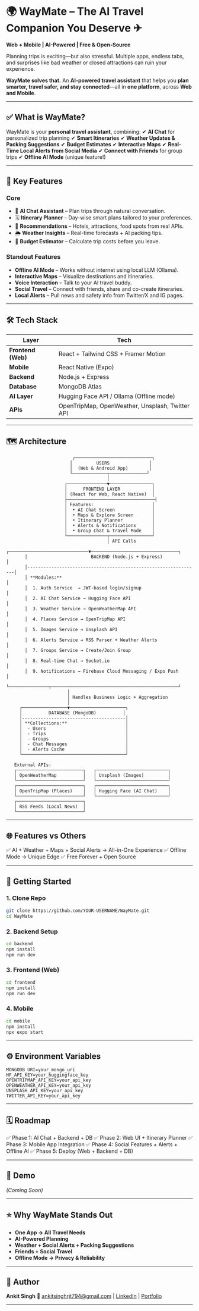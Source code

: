 # 🌍 **WayMate – The AI Travel Companion You Deserve** ✈

**Web + Mobile | AI-Powered | Free & Open-Source**

Planning trips is exciting—but also stressful. Multiple apps, endless tabs, and surprises like bad weather or closed attractions can ruin your experience.

**WayMate solves that.**
An **AI-powered travel assistant** that helps you **plan smarter, travel safer, and stay connected**—all in **one platform**, across **Web and Mobile**.

---

## ✅ **What is WayMate?**

WayMate is your **personal travel assistant**, combining:
✔ **AI Chat** for personalized trip planning
✔ **Smart Itineraries**
✔ **Weather Updates & Packing Suggestions**
✔ **Budget Estimates**
✔ **Interactive Maps**
✔ **Real-Time Local Alerts from Social Media**
✔ **Connect with Friends** for group trips
✔ **Offline AI Mode** (unique feature!)

---

## 🌟 **Key Features**

### **Core**

* 💬 **AI Chat Assistant** – Plan trips through natural conversation.
* 🗓 **Itinerary Planner** – Day-wise smart plans tailored to your preferences.
* 🏨 **Recommendations** – Hotels, attractions, food spots from real APIs.
* 🌦 **Weather Insights** – Real-time forecasts + AI packing tips.
* 💸 **Budget Estimator** – Calculate trip costs before you leave.

### **Standout Features**

* **Offline AI Mode** – Works without internet using local LLM (Ollama).
* **Interactive Maps** – Visualize destinations and itineraries.
* **Voice Interaction** – Talk to your AI travel buddy.
* **Social Travel** – Connect with friends, share and co-create itineraries.
* **Local Alerts** – Pull news and safety info from Twitter/X and IG pages.

---

## 🛠 **Tech Stack**

| Layer              | Tech                                            |
| ------------------ | ----------------------------------------------- |
| **Frontend (Web)** | React + Tailwind CSS + Framer Motion            |
| **Mobile**         | React Native (Expo)                             |
| **Backend**        | Node.js + Express                               |
| **Database**       | MongoDB Atlas                                   |
| **AI Layer**       | Hugging Face API / Ollama (Offline mode)        |
| **APIs**           | OpenTripMap, OpenWeather, Unsplash, Twitter API |

---

## 🗺 **Architecture**

```
                         ┌─────────────────────────────┐
                        │         USERS               │
                        │  (Web & Android App)        │
                        └─────────────┬──────────────┘
                                      │
                      ┌───────────────▼────────────────┐
                      │      FRONTEND LAYER            │
                      │ (React for Web, React Native)  │
                      ├─────────────────────────────────┤
                      │ Features:                      │
                      │  • AI Chat Screen              │
                      │  • Maps & Explore Screen       │
                      │  • Itinerary Planner           │
                      │  • Alerts & Notifications      │
                      │  • Group Chat & Travel Mode    │
                      └───────────────┬────────────────┘
                                      │ API Calls
       ┌──────────────────────────────▼─────────────────────────────────┐
       │                        BACKEND (Node.js + Express)             │
       │-----------------------------------------------------------------│
       │ **Modules:**                                                   │
       │  1. Auth Service  → JWT-based login/signup                     │
       │  2. AI Chat Service → Hugging Face API                         │
       │  3. Weather Service → OpenWeatherMap API                       │
       │  4. Places Service → OpenTripMap API                           │
       │  5. Images Service → Unsplash API                              │
       │  6. Alerts Service → RSS Parser + Weather Alerts               │
       │  7. Groups Service → Create/Join Group                         │
       │  8. Real-time Chat → Socket.io                                 │
       │  9. Notifications → Firebase Cloud Messaging / Expo Push       │
       └───────────────┬────────────────────────────────────────────────┘
                       │
                       │ Handles Business Logic + Aggregation
                       │
     ┌─────────────────▼─────────────────────┐
     │          DATABASE (MongoDB)          │
     │---------------------------------------│
     │ **Collections:**                      │
     │  - Users                              │
     │  - Trips                              │
     │  - Groups                             │
     │  - Chat Messages                      │
     │  - Alerts Cache                       │
     └───────────────────────────────────────┘

   External APIs:  
   ┌─────────────────────────┐   ┌───────────────────────────┐
   │ OpenWeatherMap          │   │ Unsplash (Images)         │
   └─────────────────────────┘   └───────────────────────────┘
   ┌─────────────────────────┐   ┌───────────────────────────┐
   │ OpenTripMap (Places)    │   │ Hugging Face (AI Chat)    │
   └─────────────────────────┘   └───────────────────────────┘
   ┌─────────────────────────┐
   │ RSS Feeds (Local News)  │
   └─────────────────────────┘

```

---

## 🌐 **Features vs Others**

✅ AI + Weather + Maps + Social Alerts → All-in-One Experience
✅ Offline Mode → Unique Edge
✅ Free Forever + Open Source

---

## 🚀 **Getting Started**

### 1. Clone Repo

```bash
git clone https://github.com/YOUR-USERNAME/WayMate.git
cd WayMate
```

### 2. Backend Setup

```bash
cd backend
npm install
npm run dev
```

### 3. Frontend (Web)

```bash
cd frontend
npm install
npm run dev
```

### 4. Mobile

```bash
cd mobile
npm install
npx expo start
```

---

## ⚙ **Environment Variables**

```
MONGODB_URI=your_mongo_uri
HF_API_KEY=your_huggingface_key
OPENTRIPMAP_API_KEY=your_api_key
OPENWEATHER_API_KEY=your_api_key
UNSPLASH_API_KEY=your_api_key
TWITTER_API_KEY=your_api_key
```

---

## 🗓 **Roadmap**

✅ Phase 1: AI Chat + Backend + DB
✅ Phase 2: Web UI + Itinerary Planner
✅ Phase 3: Mobile App Integration
✅ Phase 4: Social Features + Alerts + Offline AI
✅ Phase 5: Deploy (Web + Backend + DB)

---

## 🎥 **Demo**

*(Coming Soon)*

---

## ⭐ **Why WayMate Stands Out**

* **One App → All Travel Needs**
* **AI-Powered Planning**
* **Weather + Social Alerts + Packing Suggestions**
* **Friends + Social Travel**
* **Offline Mode → Privacy & Reliability**

---

## 👤 **Author**

**Ankit Singh**
📧 [ankitsinghrjt794@gmail.com](mailto:ankitsinghrjt794@gmail.com) | [LinkedIn](https://www.linkedin.com/in/ankitsingh794/) | [Portfolio](#)

---

